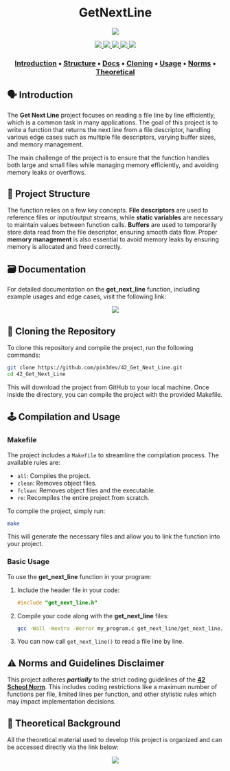 <h1 align="center">GetNextLine</h1>
<p align="center"> 
  <img src="https://img.shields.io/badge/grade-100%2F100-green?style=for-the-badge&logo=42&labelColor=gray"/>
</p>

<p align="center"> 
  <a href="https://github.com/pin3dev/42_Cursus/tree/main/get_next_line/#00-Get_Next_Line">
    <img src="https://img.shields.io/badge/File_IO-blue?style=for-the-badge"/>
    <img src="https://img.shields.io/badge/Memory_Management-blue?style=for-the-badge"/>
    <img src="https://img.shields.io/badge/Static_Variables-blue?style=for-the-badge"/>
    <img src="https://img.shields.io/badge/Linked_Lists-blue?style=for-the-badge"/>
    <img src="https://img.shields.io/badge/Makefile-blue?style=for-the-badge"/>
  </a>
</p>

<h3>
  <p align="center"> 
    <a href="#introduction">Introduction</a> • 
    <a href="#structure">Structure</a> • 
    <a href="#docs">Docs</a> • 
    <a href="#cloning">Cloning</a> • 
    <a href="#usage">Usage</a> • 
    <a href="#norms">Norms</a> • 
    <a href="#theoretical">Theoretical</a>   
  </p>
</h3>

## 🗣️ Introduction <a id="introduction"></a>

The **Get Next Line** project focuses on reading a file line by line efficiently, which is a common task in many applications. The goal of this project is to write a function that returns the next line from a file descriptor, handling various edge cases such as multiple file descriptors, varying buffer sizes, and memory management.

The main challenge of the project is to ensure that the function handles both large and small files while managing memory efficiently, and avoiding memory leaks or overflows.

## 🧬 Project Structure <a id="structure"></a>

The function relies on a few key concepts. **File descriptors** are used to reference files or input/output streams, while **static variables** are necessary to maintain values between function calls. **Buffers** are used to temporarily store data read from the file descriptor, ensuring smooth data flow. Proper **memory management** is also essential to avoid memory leaks by ensuring memory is allocated and freed correctly.  

## 🗃️ Documentation <a id="docs"></a>

For detailed documentation on the **get_next_line** function, including example usages and edge cases, visit the following link:

<p align="center"> 
  <a href="https://github.com/pin3dev/42_Get_Next_Line/wiki">
    <img src="https://img.shields.io/badge/GetNextLine_Docs-lightgreen?style=for-the-badge"/>
  </a>
</p>

## 🫥 Cloning the Repository <a id="cloning"></a>

To clone this repository and compile the project, run the following commands:

```bash
git clone https://github.com/pin3dev/42_Get_Next_Line.git
cd 42_Get_Next_Line
```
This will download the project from GitHub to your local machine. Once inside the directory, you can compile the project with the provided Makefile.

## 🕹️ Compilation and Usage <a id="usage"></a>

### Makefile

The project includes a `Makefile` to streamline the compilation process. The available rules are:

- `all`: Compiles the project.
- `clean`: Removes object files.
- `fclean`: Removes object files and the executable.
- `re`: Recompiles the entire project from scratch.

To compile the project, simply run:
```bash
make
```
This will generate the necessary files and allow you to link the function into your project.

### Basic Usage

To use the **get_next_line** function in your program:

1. Include the header file in your code:
    ```c
    #include "get_next_line.h"
    ```

2. Compile your code along with the **get_next_line** files:
    ```bash
    gcc -Wall -Wextra -Werror my_program.c get_next_line/get_next_line.c get_next_line/get_next_line_utils.c -o my_program
    ```

3. You can now call `get_next_line()` to read a file line by line.
<!--
### Example

Here is an example of how to use `get_next_line()`:

```c
#include "get_next_line.h"
#include <fcntl.h>

int main()
{
    int fd = open("file.txt", O_RDONLY);
    char *line;

    while ((line = get_next_line(fd)) != NULL)
    {
        printf("%s\n", line);
        free(line); // Make sure to free the line after use.
    }
    close(fd);
    return 0;
}
```
-->

## ⚠️ Norms and Guidelines Disclaimer <a id="norms"></a>

This project adheres ***partially*** to the strict coding guidelines of the [**42 School Norm**](https://github.com/pin3dev/42_Cursus/blob/b9cd0fe844ddb441d0b3efb98abcee92aee49535/assets/General/norme.en.pdf). This includes coding restrictions like a maximum number of functions per file, limited lines per function, and other stylistic rules which may impact implementation decisions.

## 📖 Theoretical Background <a id="theoretical"></a>

All the theoretical material used to develop this project is organized and can be accessed directly via the link below:  

<p align="center"> 
  <a href="https://github.com/pin3dev/42_Cursus/tree/main/get_next_line/#00-Get_Next_Line">
    <img src="https://img.shields.io/badge/GetNextLine_Library-gray?style=for-the-badge"/>
  </a>
</p>
